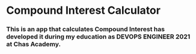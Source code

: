 # Compound Interest Calculator
### This is an app that calculates Compound Interest has developed it during my education as DEVOPS ENGINEER 2021 at Chas Academy.